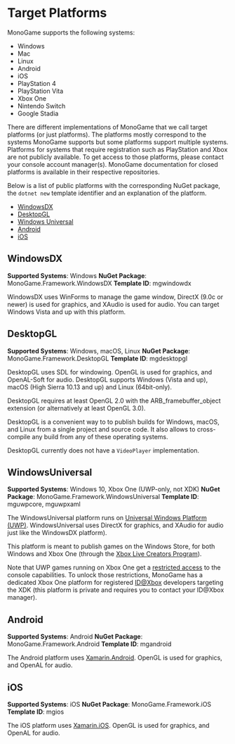 # Target Platforms

MonoGame supports the following systems:

- Windows
- Mac
- Linux
- Android
- iOS
- PlayStation 4
- PlayStation Vita
- Xbox One
- Nintendo Switch
- Google Stadia

There are different implementations of MonoGame that we call target platforms (or just platforms).
The platforms mostly correspond to the systems MonoGame supports but some platforms support multiple systems. Platforms for systems that require registration such as PlayStation and Xbox are not publicly available. To get access to those platforms, please contact your console account manager(s). MonoGame documentation for closed platforms is available in their respective repositories.

Below is a list of public platforms with the corresponding NuGet package, the `dotnet new` template identifier and an explanation of the platform.

- [WindowsDX](#windowsdx)
- [DesktopGL](#desktopgl)
- [Windows Universal](#windowsuniversal)
- [Android](#android)
- [iOS](#ios)

## WindowsDX

**Supported Systems**: Windows
**NuGet Package**: MonoGame.Framework.WindowsDX
**Template ID**: mgwindowdx

WindowsDX uses WinForms to manage the game window, DirectX (9.0c or newer) is used for graphics, and XAudio is used for audio. You can target Windows Vista and up with this platform.

## DesktopGL

**Supported Systems**: Windows, macOS, Linux
**NuGet Package**: MonoGame.Framework.DesktopGL
**Template ID**: mgdesktopgl

DesktopGL uses SDL for windowing. OpenGL is used for graphics, and OpenAL-Soft for audio. DesktopGL supports Windows (Vista and up), macOS (High Sierra 10.13 and up) and Linux (64bit-only).

DesktopGL requires at least OpenGL 2.0 with the ARB_framebuffer_object extension (or alternatively at least OpenGL 3.0).

DesktopGL is a convenient way to to publish builds for Windows, macOS, and Linux from a single project and source code. It also allows to cross-compile any build from any of these operating systems.

DesktopGL currently does not have a `VideoPlayer` implementation.

## WindowsUniversal

**Supported Systems**: Windows 10, Xbox One (UWP-only, not XDK)
**NuGet Package**: MonoGame.Framework.WindowsUniversal
**Template ID**: mguwpcore, mguwpxaml

The WindowsUniversal platform runs on [Universal Windows Platform (UWP)](https://docs.microsoft.com/en-us/windows/uwp/get-started/universal-application-platform-guide).
WindowsUniversal uses DirectX for graphics, and XAudio for audio just like the WindowsDX platform).

This platform is meant to publish games on the Windows Store, for both Windows and Xbox One (through the [Xbox Live Creators Program](https://www.xbox.com/en-US/developers/creators-program)).

Note that UWP games running on Xbox One get a [restricted access](https://docs.microsoft.com/en-us/windows/uwp/xbox-apps/system-resource-allocation) to the console capabilities. To unlock those restrictions, MonoGame has a dedicated Xbox One platform for registered [ID@Xbox](https://www.xbox.com/en-US/Developers/id) developers targeting the XDK (this platform is private and requires you to contact your ID@Xbox manager).

## Android

**Supported Systems**: Android
**NuGet Package**:  MonoGame.Framework.Android
**Template ID**: mgandroid

The Android platform uses [Xamarin.Android](https://docs.microsoft.com/en-us/xamarin/android/).
OpenGL is used for graphics, and OpenAL for audio.

## iOS

**Supported Systems**: iOS
**NuGet Package**:  MonoGame.Framework.iOS
**Template ID**: mgios

The iOS platform uses [Xamarin.iOS](https://docs.microsoft.com/en-us/xamarin/ios/).
OpenGL is used for graphics, and OpenAL for audio.
